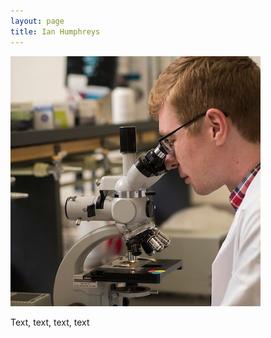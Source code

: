 ```yaml
---
layout: page
title: Ian Humphreys
---
```

<div class="container">
  <div class ="img-max max-width: 500px">
  <img class="mx-auto d-block mb-2 img-fluid rounded-circle" src="/images/ian_microscope3.jpg">
  <p>
    Text, text, text, text
  </p>
</div>
